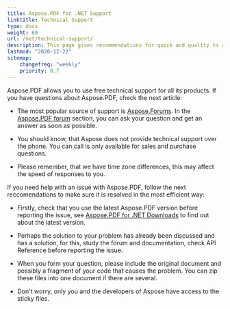 ```yaml
---
title: Aspose.PDF for .NET Support
linktitle: Technical Support
type: docs
weight: 60
url: /net/technical-support/
description: This page gives recommendations for quick and quality to resolve your tasks using Aspose.PDF for .NET.
lastmod: "2020-12-22"
sitemap:
    changefreq: "weekly"
    priority: 0.7
---
```


Aspose.PDF allows you to use free technical support for all its products. If you have questions about Aspose.PDF, check the next article:

- The most popular source of support is [Aspose.Forums](https://forum.aspose.com/). In the [Aspose.PDF forum](https://forum.aspose.com/c/pdf/10) section, you can ask your question and get an answer as soon as possible.

- You should know, that Aspose does not provide technical support over the phone. You can call is only available for sales and purchase questions.

- Please remember, that we have time zone differences, this may affect the speed of responses to you.

If you need help with an issue with Aspose.PDF, follow the next reccomendations  to make sure it is resolved in the most efficient way:

- Firstly, check that you use the latest Aspose.PDF version before reporting the issue, see [Aspose.PDF for .NET Downloads](https://www.nuget.org/packages/Aspose.PDF/) to find out about the latest version.

- Perhaps the solution to your problem has already been discussed and has a solution, for this, study the forum and documentation, check API Reference before reporting the issue.

- When you form your question, please include the original document and possibly a fragment of your code that causes the problem. You can zip these files into one document if there are several.

- Don't worry, only you and the developers of Aspose have access to the sticky files.


